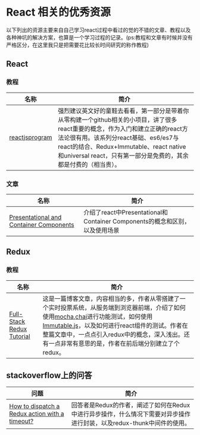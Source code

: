 # React 相关的优秀资源
以下列出的资源主要来自自己学习react过程中看过的觉的不错的文章、教程以及各种神坑的解决方案，也算是一个学习过程的记录。(ps:教程和文章有时候并没有严格区分，在这里我只是把需要花比较长时间研究的称作教程)

## React
### 教程
名称  |  简介
---- | ----
[reactjsprogram](http://www.reactjsprogram.com/) | 强烈建议英文好的童鞋去看看，第一部分是带着你从零构建一个github相关的小项目，讲了很多react重要的概念，作为入门和建立正确的react方法论很有用。该系列分react基础、es6/es7与react的结合、Redux+Immutable、react native和universal react，只有第一部分是免费的，其余都是付费的（相当贵）。

### 文章
名称  |  简介
---- | ----
[Presentational and Container Components](https://medium.com/@dan_abramov/smart-and-dumb-components-7ca2f9a7c7d0#.3tk94s6k0) | 介绍了react中Presentational和Container Components的概念和区别，以及使用场景

## Redux
### 教程
名称  | 简介
---- | ----
[Full-Stack Redux Tutorial](http://teropa.info/blog/2015/09/10/full-stack-redux-tutorial.html) | 这是一篇博客文章，内容相当的多，作者从零搭建了一个实时投票系统，从服务端到浏览器前端，介绍了如何使用[mocha](https://mochajs.org/),[chai](http://chaijs.com/)进行功能测试，如何使用[Immutable.js](https://github.com/facebook/immutable-js)，以及如何进行react组件的测试。作者在整篇文章中，一点点引入redux中的概念，深入浅出。还有一点非常有意思的是，作者在前后端分别建立了个redux。

## stackoverflow上的问答
问题  |  简介
---- | ----
[How to dispatch a Redux action with a timeout?](http://stackoverflow.com/questions/35411423/how-to-dispatch-a-redux-action-with-a-timeout/35415559#35415559) | 回答者是Redux的作者，阐述了如何在Redux中进行异步操作，什么情况下需要对异步操作进行封装，以及redux-thunk中间件的使用。